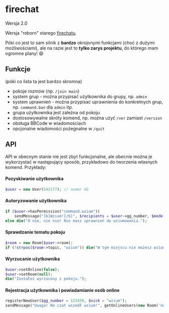 # firechat
Wersja 2.0

Wersja "reborn" starego [firechatu](https://github.com/workonfire/firechat-old).

Póki co jest to sam silnik z **bardzo** okrojonymi funkcjami (choć z dużymi możliwościami), ale na razie jest to **tylko zarys projektu**, do którego mam ogromne plany! 😄

## Funkcje
(póki co lista ta  jest bardzo skromna)
- pokoje rozmów (np. `/join main`)
- system grup - można przypisać użytkownika do grupy, np. `admin`
- system uprawnień - można przypisać uprawnienia do konkretnych grup, np. `command.ban` dla `admin` itp.
- grupa użytkownika jest zależna od pokoju
- dostosowywalne skróty komend, np. można użyć `/ver` zamiast `/version`
- obsługa BBCode w wiadomościach
- opcjonalne wiadomości pożegnalne w `/quit`

## API
API w obecnym stanie nie jest zbyt funkcjonalne, ale obecnie można je wykorzystać w następujący sposób, przykładowo do tworzenia własnych komend.
Przykłady:

#### Pozyskiwanie użytkownika
```php
$user = new User(542177); // numer GG
```

#### Autoryzowanie użytkownika
```php
if ($user->hasPermission("command.wzium"))
    sendMessage("[b]Wzium![/b]", $recipients = $user->gg_number, $mode = "PUSH", $level = "NORMAL", $bbcode = true);
else die("O nie, nie nie! Nie masz uprawnień do wziumowania.");
```

#### Sprawdzanie tematu pokoju
```php
$room = new Room($user->room);
if (!strpos($room->topic, "wzium")) die("W tym miejscu nie możesz wziumować.");
```

#### Wyrzucanie użytkownika
```php
$user->setOnline(false);
$user->setRoom(null);
die("Zostałeś wyrzucony z pokoju.");
```

#### Rejestracja użytkownika i powiadamianie osób online
```php
registerNewUser($gg_number = 123456, $nick = "wzium");
sendMessage("Uwaga! Na czat wszedł wzium!", getOnlineUsers(new Room('main')), "PUSH");
```